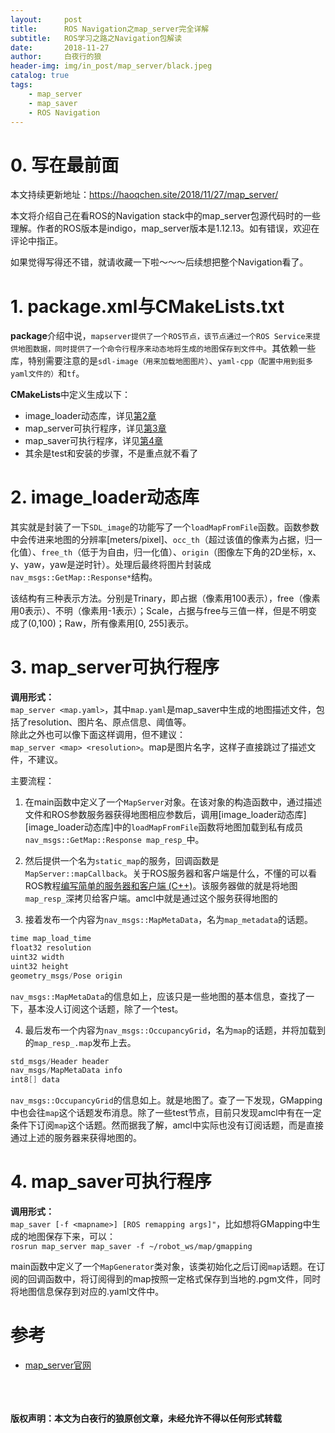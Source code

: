 ```yaml
---
layout:     post
title:      ROS Navigation之map_server完全详解
subtitle:   ROS学习之路之Navigation包解读
date:       2018-11-27
author:     白夜行的狼
header-img: img/in_post/map_server/black.jpeg
catalog: true
tags:
    - map_server
    - map_saver
    - ROS Navigation
--- 
```


# 0. 写在最前面
本文持续更新地址：<https://haoqchen.site/2018/11/27/map_server/>

本文将介绍自己在看ROS的Navigation stack中的map\_server包源代码时的一些理解。作者的ROS版本是indigo，map\_server版本是1.12.13。如有错误，欢迎在评论中指正。

如果觉得写得还不错，就请收藏一下啦～～～后续想把整个Navigation看了。

# 1. package.xml与CMakeLists.txt
**package**介绍中说，`mapserver提供了一个ROS节点，该节点通过一个ROS Service来提供地图数据，同时提供了一个命令行程序来动态地将生成的地图保存到文件中`。其依赖一些库，特别需要注意的是`sdl-image（用来加载地图图片）`、`yaml-cpp（配置中用到挺多yaml文件的）`和`tf`。

**CMakeLists**中定义生成以下：  
* image\_loader动态库，详见[第2章](#2)
* map\_server可执行程序，详见[第3章](#3)
* map\_saver可执行程序，详见[第4章](#4)
* 其余是test和安装的步骤，不是重点就不看了

# <a id="2">2. image_loader动态库<a/>
其实就是封装了一下`SDL_image`的功能写了一个`loadMapFromFile`函数。函数参数中会传进来地图的分辨率\[meters/pixel\]、`occ_th`（超过该值的像素为占据，归一化值）、`free_th`（低于为自由，归一化值）、`origin`（图像左下角的2D坐标，x、y、yaw，yaw是逆时针）。处理后最终将图片封装成`nav_msgs::GetMap::Response*`结构。  

该结构有三种表示方法。分别是Trinary，即占据（像素用100表示），free（像素用0表示）、不明（像素用-1表示）；Scale，占据与free与三值一样，但是不明变成了(0,100)；Raw，所有像素用[0, 255]表示。

# <a id="3">3. map\_server可执行程序<a/>
**调用形式：**  
`map_server <map.yaml>`，其中`map.yaml`是map\_saver中生成的地图描述文件，包括了resolution、图片名、原点信息、阈值等。  
除此之外也可以像下面这样调用，但不建议：  
`map_server <map> <resolution>`。map是图片名字，这样子直接跳过了描述文件，不建议。  

主要流程：  
1. 在main函数中定义了一个`MapServer`对象。在该对象的构造函数中，通过描述文件和ROS参数服务器获得地图相应参数后，调用[image\_loader动态库][image\_loader动态库]中的`loadMapFromFile`函数将地图加载到私有成员`nav_msgs::GetMap::Response map_resp_`中。  

2. 然后提供一个名为`static_map`的服务，回调函数是`MapServer::mapCallback`。关于ROS服务器和客户端是什么，不懂的可以看ROS教程[编写简单的服务器和客户端 (C++)](http://wiki.ros.org/cn/ROS/Tutorials/WritingServiceClient%28c%2B%2B%29)。该服务器做的就是将地图`map_resp_`深拷贝给客户端。amcl中就是通过这个服务获得地图的

3. 接着发布一个内容为`nav_msgs::MapMetaData`，名为`map_metadata`的话题。  
```cpp
time map_load_time
float32 resolution
uint32 width
uint32 height
geometry_msgs/Pose origin
```
`nav_msgs::MapMetaData`的信息如上，应该只是一些地图的基本信息，查找了一下，基本没人订阅这个话题，除了一个test。

4. 最后发布一个内容为`nav_msgs::OccupancyGrid`，名为`map`的话题，并将加载到的`map_resp_.map`发布上去。  
```cpp
std_msgs/Header header
nav_msgs/MapMetaData info
int8[] data
```
`nav_msgs::OccupancyGrid`的信息如上。就是地图了。查了一下发现，GMapping中也会往`map`这个话题发布消息。除了一些test节点，目前只发现amcl中有在一定条件下订阅`map`这个话题。然而据我了解，amcl中实际也没有订阅话题，而是直接通过上述的服务器来获得地图的。

# <a id="4">4. map\_saver可执行程序<a/>
**调用形式：**  
`map_saver [-f <mapname>] [ROS remapping args]"`，比如想将GMapping中生成的地图保存下来，可以：  
`rosrun map_server map_saver -f ~/robot_ws/map/gmapping`

main函数中定义了一个`MapGenerator`类对象，该类初始化之后订阅`map`话题。在订阅的回调函数中，将订阅得到的map按照一定格式保存到当地的.pgm文件，同时将地图信息保存到对应的.yaml文件中。

# 参考
* [map_server官网](http://wiki.ros.org/map_server)


<br><br>  
**版权声明：本文为白夜行的狼原创文章，未经允许不得以任何形式转载**
